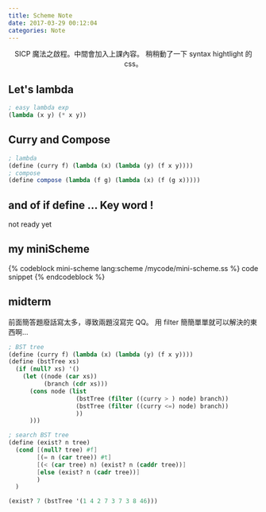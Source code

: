 ```yaml
---
title: Scheme Note
date: 2017-03-29 00:12:04
categories: Note
---
```


<center>
SICP 魔法之啟程。中間會加入上課內容。
稍稍動了一下 syntax hightlight 的 css。
</center>
<link href="/mycss/scheme-syntax-patch.css" rel="stylesheet" type="text/css">
<!-- more -->

## Let's lambda
```scheme
; easy lambda exp
(lambda (x y) (* x y))
```
## Curry and Compose
```scheme
; lambda
(define (curry f) (lambda (x) (lambda (y) (f x y))))
; compose
(define compose (lambda (f g) (lambda (x) (f (g x)))))
```
## and of if define ... Key word !
not ready yet
## my miniScheme
{% codeblock mini-scheme lang:scheme /mycode/mini-scheme.ss %}
code snippet
{% endcodeblock %}

## midterm
前面簡答題廢話寫太多，導致兩題沒寫完 QQ。
用 filter 簡簡單單就可以解決的東西啊...

```scheme
; BST tree
(define (curry f) (lambda (x) (lambda (y) (f x y))))
(define (bstTree xs)
  (if (null? xs) '()
    (let ((node (car xs))
          (branch (cdr xs)))
      (cons node (list
                   (bstTree (filter ((curry > ) node) branch))
                   (bstTree (filter ((curry <=) node) branch))
                   ))
      )))

; search BST tree
(define (exist? n tree)
  (cond [(null? tree) #f]
        [(= n (car tree)) #t]
        [(< (car tree) n) (exist? n (caddr tree))]
        [else (exist? n (cadr tree))]
        )
  )

(exist? 7 (bstTree '(1 4 2 7 3 7 3 8 46)))
```
